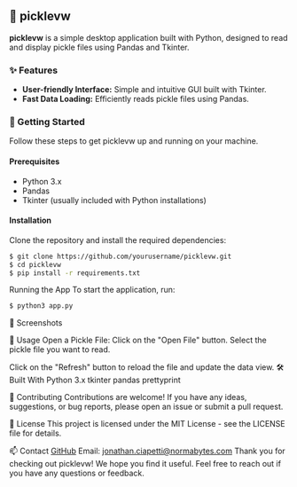 ## 🥒 picklevw

**picklevw** is a simple desktop application built with Python, designed to read and display pickle files using Pandas and Tkinter.

### ✨ Features

- **User-friendly Interface:** Simple and intuitive GUI built with Tkinter.
- **Fast Data Loading:** Efficiently reads pickle files using Pandas.

### 🚀 Getting Started

Follow these steps to get picklevw up and running on your machine.

#### Prerequisites

- Python 3.x
- Pandas
- Tkinter (usually included with Python installations)

#### Installation

Clone the repository and install the required dependencies:

```bash
$ git clone https://github.com/yourusername/picklevw.git
$ cd picklevw
$ pip install -r requirements.txt
```
Running the App
To start the application, run:

```bash
$ python3 app.py
```

📸 Screenshots

📖 Usage
Open a Pickle File:
Click on the "Open File" button.
Select the pickle file you want to read.


Click on the "Refresh" button to reload the file and update the data view.
🛠️ Built With
Python 3.x
tkinter
pandas
prettyprint

🤝 Contributing
Contributions are welcome! If you have any ideas, suggestions, or bug reports, please open an issue or submit a pull request.


📜 License
This project is licensed under the MIT License - see the LICENSE file for details.

📫 Contact
[GitHub](https://github.com/jonathanciapetti)
Email: [jonathan.ciapetti@normabytes.com](mailto:jonathan.ciapetti@normabytes.com)
Thank you for checking out picklevw! We hope you find it useful. Feel free to reach out if you have any questions or feedback.
